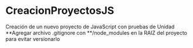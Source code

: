 # CreacionProyectosJS
Creación de un nuevo proyecto de JavaScript con pruebas de Unidad
**Agregar archivo .gitignore con **/node_modules en la RAIZ del proyecto para evitar versionarlo 
